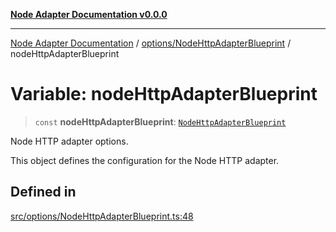 [**Node Adapter Documentation v0.0.0**](../../../README.md)

***

[Node Adapter Documentation](../../../modules.md) / [options/NodeHttpAdapterBlueprint](../README.md) / nodeHttpAdapterBlueprint

# Variable: nodeHttpAdapterBlueprint

> `const` **nodeHttpAdapterBlueprint**: [`NodeHttpAdapterBlueprint`](../interfaces/NodeHttpAdapterBlueprint.md)

Node HTTP adapter options.

This object defines the configuration for the Node HTTP adapter.

## Defined in

[src/options/NodeHttpAdapterBlueprint.ts:48](https://github.com/stonemjs/node-adapter/blob/ddd3db262e296a3076ca003f1374ffc8cbccff6b/src/options/NodeHttpAdapterBlueprint.ts#L48)
